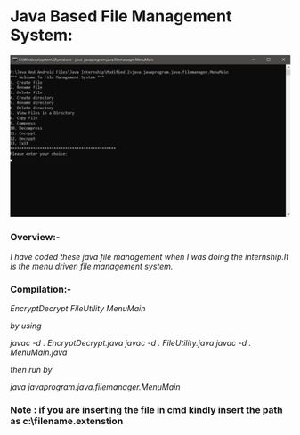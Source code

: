 # Java Based File Management System:

![](Screenshot.png)

### Overview:-
*I have coded these java file management when I was doing the internship.It is the menu driven file management system.*


### Compilation:-
*EncryptDecrypt
FileUtility
MenuMain*

*by using*

*javac -d . EncryptDecrypt.java
javac -d . FileUtility.java
javac -d . MenuMain.java*

*then run by*

*java javaprogram.java.filemanager.MenuMain*

### Note : if you are inserting the file in cmd kindly insert the path as c:\\filename.extenstion
